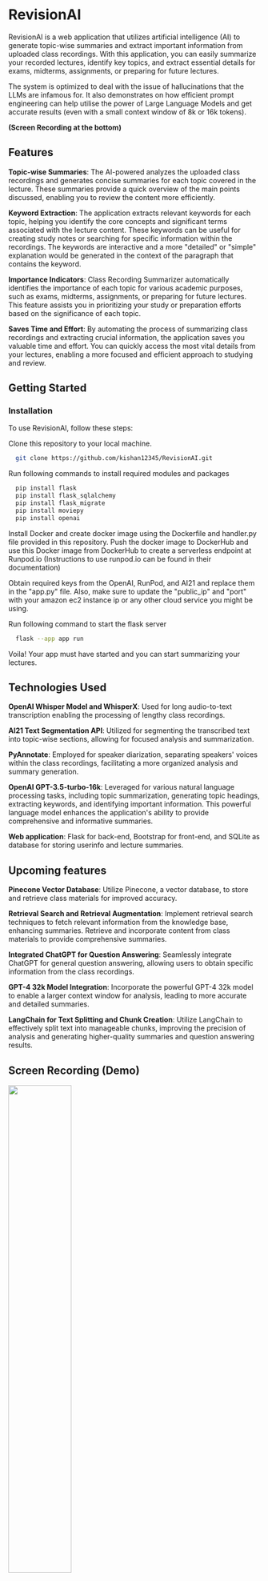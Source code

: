 # RevisionAI

RevisionAI is a web application that utilizes artificial intelligence (AI) to generate topic-wise summaries and extract important information from uploaded class recordings. With this application, you can easily summarize your recorded lectures, identify key topics, and extract essential details for exams, midterms, assignments, or preparing for future lectures. 

The system is optimized to deal with the issue of hallucinations that the LLMs are infamous for. It also demonstrates on how efficient prompt engineering can help utilise the power of Large Language Models and get accurate results (even with a small context window of 8k or 16k tokens). 

**(Screen Recording at the bottom)**

## Features

**Topic-wise Summaries**: The AI-powered analyzes the uploaded class recordings and generates concise summaries for each topic covered in the lecture. These summaries provide a quick overview of the main points discussed, enabling you to review the content more efficiently.

**Keyword Extraction**: The application extracts relevant keywords for each topic, helping you identify the core concepts and significant terms associated with the lecture content. These keywords can be useful for creating study notes or searching for specific information within the recordings. The keywords are interactive and a more "detailed" or "simple" explanation would be generated in the context of the paragraph that contains the keyword.

**Importance Indicators**: Class Recording Summarizer automatically identifies the importance of each topic for various academic purposes, such as exams, midterms, assignments, or preparing for future lectures. This feature assists you in prioritizing your study or preparation efforts based on the significance of each topic.

**Saves Time and Effort**: By automating the process of summarizing class recordings and extracting crucial information, the application saves you valuable time and effort. You can quickly access the most vital details from your lectures, enabling a more focused and efficient approach to studying and review.

## Getting Started

### Installation

To use RevisionAI, follow these steps:

Clone this repository to your local machine.

```bash
  git clone https://github.com/kishan12345/RevisionAI.git
```
Run following commands to install required modules and packages

```bash
  pip install flask
  pip install flask_sqlalchemy
  pip install flask_migrate
  pip install moviepy
  pip install openai
```
Install Docker and create docker image using the Dockerfile and handler.py file provided in this repository. Push the docker image to DockerHub and use this Docker image from DockerHub to create a serverless endpoint at Runpod.io (Instructions to use runpod.io can be found in their documentation)

Obtain required keys from the OpenAI, RunPod, and AI21 and replace them in the "app.py" file. Also, make sure to update the "public_ip" and "port" with your amazon ec2 instance ip or any other cloud service you might be using.

Run following command to start the flask server
```bash
  flask --app app run
```

Voila! Your app must have started and you can start summarizing your lectures.

## Technologies Used

**OpenAI Whisper Model and WhisperX**: Used for long audio-to-text transcription enabling the processing of lengthy class recordings.

**AI21 Text Segmentation API**: Utilized for segmenting the transcribed text into topic-wise sections, allowing for focused analysis and summarization.

**PyAnnotate**: Employed for speaker diarization, separating speakers' voices within the class recordings, facilitating a more organized analysis and summary generation.

**OpenAI GPT-3.5-turbo-16k**: Leveraged for various natural language processing tasks, including topic summarization, generating topic headings, extracting keywords, and identifying important information. This powerful language model enhances the application's ability to provide comprehensive and informative summaries.

**Web application**: Flask for back-end, Bootstrap for front-end, and SQLite as database for storing userinfo and lecture summaries.

## Upcoming features

**Pinecone Vector Database**: Utilize Pinecone, a vector database, to store and retrieve class materials for improved accuracy.

**Retrieval Search and Retrieval Augmentation**: Implement retrieval search techniques to fetch relevant information from the knowledge base, enhancing summaries. Retrieve and incorporate content from class materials to provide comprehensive summaries.

**Integrated ChatGPT for Question Answering**: Seamlessly integrate ChatGPT for general question answering, allowing users to obtain specific information from the class recordings.

**GPT-4 32k Model Integration**: Incorporate the powerful GPT-4 32k model to enable a larger context window for analysis, leading to more accurate and detailed summaries.

**LangChain for Text Splitting and Chunk Creation**: Utilize LangChain to effectively split text into manageable chunks, improving the precision of analysis and generating higher-quality summaries and question answering results.

## Screen Recording (Demo)

[<img src="https://img.youtube.com/vi/Zxm7Bf4VSi0/maxresdefault.jpg" width="50%">](https://youtu.be/Zxm7Bf4VSi0)
